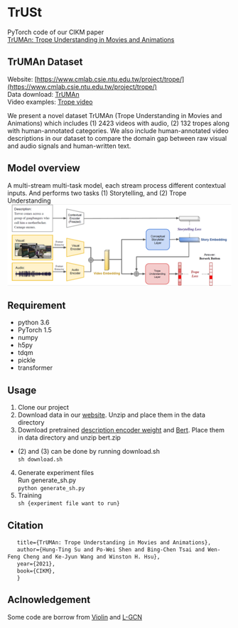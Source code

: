 # TrUSt
PyTorch code of our CIKM paper  
[TrUMAn: Trope Understanding in Movies and Animations](https://arxiv.org/abs/2108.04542)
## TrUMAn Dataset
Website: [https://www.cmlab.csie.ntu.edu.tw/project/trope/](https://www.cmlab.csie.ntu.edu.tw/project/trope/)  
Data download: [TrUMAn](https://www.cmlab.csie.ntu.edu.tw/project/trope/#data)  
Video examples: [Trope video](https://www.cmlab.csie.ntu.edu.tw/project/trope/#explore)

We present a novel dataset TrUMAn (Trope Understanding in Movies and Animations) which includes (1) 2423 videos with audio, (2) 132 tropes along with human-annotated categories. We also include human-annotated video descriptions in our dataset to compare the domain gap between raw visual and audio signals and human-written text.
## Model overview
A multi-stream multi-task model, each stream process different contextual inputs. And performs two tasks (1) Storytelling, and (2) Trope Understanding
![image](https://github.com/pwshen/TrUSt/blob/main/imgs/model.png)
## Requirement
* python 3.6  
* PyTorch 1.5  
* numpy  
* h5py  
* tdqm  
* pickle  
* transformer
## Usage
1. Clone our project
2. Download data in our [website](https://www.cmlab.csie.ntu.edu.tw/project/trope/#data). Unzip and place them in the data directory
3. Download pretrained [description encoder weight](https://drive.google.com/file/d/1sz2qqjOsehCSIz6u8lMBqHmRpdNW7TTk/view?usp=sharing) and [Bert](https://drive.google.com/file/d/1qUEph2BtVSpHC-prqRtrvMU212g0qQyP/view?usp=sharing). Place them in data directory and unzip bert.zip
* (2) and (3) can be done by running download.sh  
   ``` sh download.sh ```
4. Generate experiment files  
   Run generate_sh.py  
   ``` python generate_sh.py ```
5. Training  
   ``` sh {experiment file want to run} ```
## Citation
   ``` @inproceedings{su2021truman,
      title={TrUMAn: Trope Understanding in Movies and Animations},
      author={Hung-Ting Su and Po-Wei Shen and Bing-Chen Tsai and Wen-Feng Cheng and Ke-Jyun Wang and Winston H. Hsu},
      year={2021},
      book={CIKM},
      } 
   ```

## Aclnowledgement
Some code are borrow from [Violin](https://github.com/jimmy646/violin) and [L-GCN](https://github.com/SunDoge/L-GCN)
